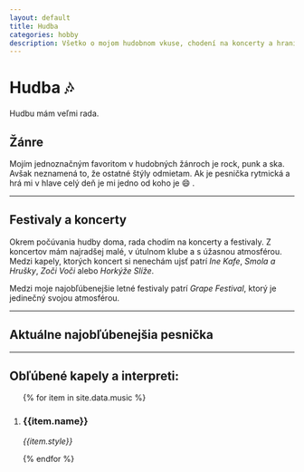 ```yaml
---
layout: default
title: Hudba
categories: hobby
description: Všetko o mojom hudobnom vkuse, chodení na koncerty a hraní na hudobné nástroje.
---
```

# Hudba :notes:

Hudbu mám veľmi rada. 

## Žánre

Mojím jednoznačným favoritom v hudobných žánroch je rock, punk a ska. Avšak neznamená to, že ostatné štýly odmietam. Ak je pesnička rytmická a hrá mi v hlave celý deň je mi jedno od koho je :smile: . 

---

## Festivaly a koncerty

Okrem počúvania hudby doma, rada chodím na koncerty a festivaly. Z koncertov mám najradšej malé, v útulnom klube a s úžasnou atmosférou. 
Medzi kapely, ktorých koncert si nenechám ujsť patrí *Ine Kafe*, *Smola a Hrušky*, *Zoči Voči* alebo *Horkýže Slíže*.

Medzi moje najobľúbenejšie letné festivaly patrí *Grape Festival*, ktorý je jedinečný svojou atmosférou.

---

## Aktuálne najobľúbenejšia pesnička



---

## Obľúbené kapely a interpreti:

  <ol>
    {% for item in site.data.music %}
    <li>
        <h3>{{item.name}}</h3> 
        <p style="font-style:italic">{{item.style}}</p> 
    </li>
    {% endfor %}
  </ol>


